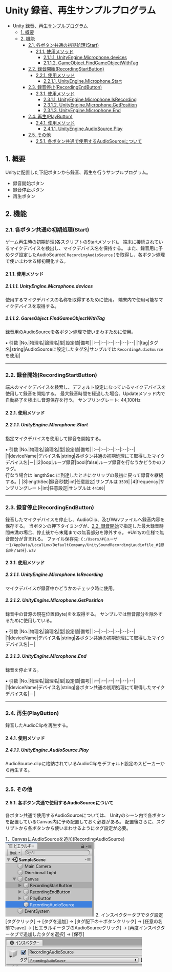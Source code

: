 # Unity 録音、再生サンプルプログラム

<!-- @import "[TOC]" {cmd="toc" depthFrom=1 depthTo=6 orderedList=false} -->
<!-- code_chunk_output -->

- [Unity 録音、再生サンプルプログラム](#unity-録音-再生サンプルプログラム)
  - [1. 概要](#1-概要)
  - [2. 機能](#2-機能)
    - [2.1. 各ボタン共通の初期処理(Start)](#21-各ボタン共通の初期処理start)
      - [2.1.1. 使用メソッド](#211-使用メソッド)
        - [2.1.1.1. UnityEngine.Microphone.devices](#2111-unityenginemicrophonedevices)
        - [2.1.1.2. GameObject.FindGameObjectWithTag](#2112-gameobjectfindgameobjectwithtag)
    - [2.2. 録音開始(RecordingStartButton)](#22-録音開始recordingstartbutton)
      - [2.2.1. 使用メソッド](#221-使用メソッド)
        - [2.2.1.1. UnityEngine.Microphone.Start](#2211-unityenginemicrophonestart)
    - [2.3. 録音停止(RecordingEndButton)](#23-録音停止recordingendbutton)
      - [2.3.1. 使用メソッド](#231-使用メソッド)
        - [2.3.1.1. UnityEngine.Microphone.IsRecording](#2311-unityenginemicrophoneisrecording)
        - [2.3.1.2. UnityEngine.Microphone.GetPosition](#2312-unityenginemicrophonegetposition)
        - [2.3.1.3. UnityEngine.Microphone.End](#2313-unityenginemicrophoneend)
    - [2.4. 再生(PlayButton)](#24-再生playbutton)
      - [2.4.1. 使用メソッド](#241-使用メソッド)
        - [2.4.1.1. UnityEngine.AudioSource.Play](#2411-unityengineaudiosourceplay)
    - [2.5. その他](#25-その他)
      - [2.5.1. 各ボタン共通で使用するAudioSourceについて](#251-各ボタン共通で使用するaudiosourceについて)

<!-- /code_chunk_output -->

## 1. 概要
Unityに配置した下記ボタンから録音、再生を行うサンプルプログラム。
- 録音開始ボタン
- 録音停止ボタン
- 再生ボタン

## 2. 機能
### 2.1. 各ボタン共通の初期処理(Start)
ゲーム再生時の初期処理(各スクリプトのStartメソッド)。
端末に接続されているマイクデバイスを検出し、マイクデバイス名を保持する。
また、録音用に予めタグ設定したAudioSource( `RecordingAudioSource` )を取得し、各ボタン処理で使いまわせる様初期化する。

#### 2.1.1. 使用メソッド
##### 2.1.1.1. UnityEngine.Microphone.devices
使用するマイクデバイスの名称を取得するために使用。
端末内で使用可能なマイクデバイスを取得する。

##### 2.1.1.2. GameObject.FindGameObjectWithTag
録音用のAudioSourceを各ボタン処理で使いまわすために使用。

▪ 引数
|No.|物理名|論理名|型|設定値|備考|
|:--|:--|:--|:--|:--|:--|
|1|tag|タグ名|string|AudioSourceに設定したタグ名|サンプルでは `RecordingAudioSource` を使用|

---

### 2.2. 録音開始(RecordingStartButton)
端末のマイクデバイスを検索し、デフォルト設定になっているマイクデバイスを使用して録音を開始する。
最大録音時間を経過した場合、Updateメソッド内で自動終了を検出し音源保存を行う。
サンプリングレート: 44,100Hz

#### 2.2.1. 使用メソッド
##### 2.2.1.1. UnityEngine.Microphone.Start
指定マイクデバイスを使用して録音を開始する。

▪ 引数
|No.|物理名|論理名|型|設定値|備考|
|:--|:--|:--|:--|:--|:--|
|1|deviceName|デバイス名|string|各ボタン共通の初期処理にて取得したマイクデバイス名|－|
|2|loop|ループ録音|bool|false|ループ録音を行なうかどうかのフラグ。<br>行なう場合は lengthSec に到達したときにクリップの最初に戻って録音を継続する。|
|3|lengthSec|録音秒数|int|任意設定|サンプルは `3599`|
|4|frequency|サンプリングレート|int|任意設定|サンプルは `44100`|

---

### 2.3. 録音停止(RecordingEndButton)
録音したマイクデバイスを停止し、AudioClip、及びWavファイルへ録音内容を保存する。
当ボタンの押下タイミングが、[2.2. 録音開始](#22-録音開始recordingstartbutton)で指定した最大録音時間未満の場合、停止後から末尾までの無音部分を除外する。
※Unityの仕様で無音部分が含まれる。
ファイル保存先:
`C:/Users/#{ユーザー}/AppData/LocalLow/DefaultCompany/UnitySoundRecording\audiofile_#{録音終了日時}.wav`

#### 2.3.1. 使用メソッド
##### 2.3.1.1. UnityEngine.Microphone.IsRecording
マイクデバイスが録音中かどうかのチェック時に使用。

##### 2.3.1.2. UnityEngine.Microphone.GetPosition
録音中の音源の現在位置(Byte)をを取得する。
サンプルでは無音部分を除外するために使用している。

▪ 引数
|No.|物理名|論理名|型|設定値|備考|
|:--|:--|:--|:--|:--|:--|
|1|deviceName|デバイス名|string|各ボタン共通の初期処理にて取得したマイクデバイス名|－|

##### 2.3.1.3. UnityEngine.Microphone.End
録音を停止する。

▪ 引数
|No.|物理名|論理名|型|設定値|備考|
|:--|:--|:--|:--|:--|:--|
|1|deviceName|デバイス名|string|各ボタン共通の初期処理にて取得したマイクデバイス名|－|

---

### 2.4. 再生(PlayButton)
録音したAudioClipを再生する。

#### 2.4.1. 使用メソッド
##### 2.4.1.1. UnityEngine.AudioSource.Play
AudioSource.clipに格納されているAudioClipをデフォルト設定のスピーカーから再生する。

---

### 2.5. その他
#### 2.5.1. 各ボタン共通で使用するAudioSourceについて
各ボタン共通で使用するAudioSourceについては、
Unityのシーン内で各ボタンを配置しているCanvas内に予め配置しておく必要がある。
配置後さらに、スクリプトから各ボタンから使いまわせるようにタグ設定が必要。

1．CanvasにAudioSourceを追加(RecordingAudioSource)
![](Images/audiosource_hierarchy.png)
2. インスペクタータブでタグ設定
[タグクリック] → [タグを追加] → [タグ配下の＋ボタンクリック]
→ [任意の名前でsave] → [ヒエラルキータブのAudioSourceクリック]
→ [再度インスペクタータブで追加したタグを選択] → [保存]
![](Images/audiosource_inspector.png)
